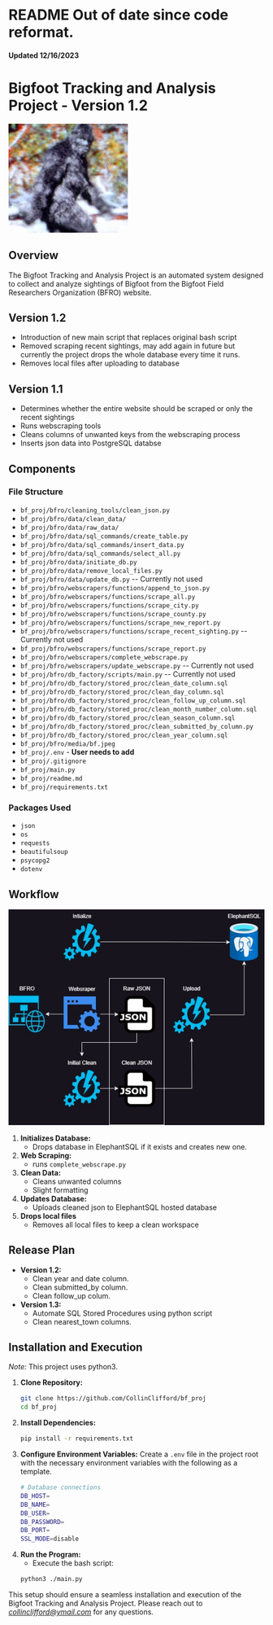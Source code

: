 # README Out of date since code reformat.


#### Updated 12/16/2023

# Bigfoot Tracking and Analysis Project - Version 1.2
![Patterson-Gimlin Bigfoot](./media/bf.jpeg)

## Overview
The Bigfoot Tracking and Analysis Project is an automated system designed to collect and analyze sightings of Bigfoot from the Bigfoot Field Researchers Organization (BFRO) website.  

## Version 1.2
- Introduction of new main script that replaces original bash script
- Removed scraping recent sightings, may add again in future but currently the project drops the whole database every time it runs.
- Removes local files after uploading to database
## Version 1.1
- Determines whether the entire website should be scraped or only the recent sightings
- Runs webscraping tools
- Cleans columns of unwanted keys from the webscraping process
- Inserts json data into PostgreSQL databse

## Components
### File Structure
- `bf_proj/bfro/cleaning_tools/clean_json.py`
- `bf_proj/bfro/data/clean_data/`
- `bf_proj/bfro/data/raw_data/`
- `bf_proj/bfro/data/sql_commands/create_table.py`
- `bf_proj/bfro/data/sql_commands/insert_data.py`
- `bf_proj/bfro/data/sql_commands/select_all.py`
- `bf_proj/bfro/data/initiate_db.py`
- `bf_proj/bfro/data/remove_local_files.py`
- `bf_proj/bfro/data/update_db.py` -- Currently not used
- `bf_proj/bfro/webscrapers/functions/append_to_json.py`
- `bf_proj/bfro/webscrapers/functions/scrape_all.py`
- `bf_proj/bfro/webscrapers/functions/scrape_city.py`
- `bf_proj/bfro/webscrapers/functions/scrape_county.py`
- `bf_proj/bfro/webscrapers/functions/scrape_new_report.py`
- `bf_proj/bfro/webscrapers/functions/scrape_recent_sighting.py` -- Currently not used
- `bf_proj/bfro/webscrapers/functions/scrape_report.py`
- `bf_proj/bfro/webscrapers/complete_webscrape.py`
- `bf_proj/bfro/webscrapers/update_webscrape.py` -- Currently not used
- `bf_proj/bfro/db_factory/scripts/main.py` -- Currently not used
- `bf_proj/bfro/db_factory/stored_proc/clean_date_column.sql`
- `bf_proj/bfro/db_factory/stored_proc/clean_day_column.sql`
- `bf_proj/bfro/db_factory/stored_proc/clean_follow_up_column.sql`
- `bf_proj/bfro/db_factory/stored_proc/clean_month_number_column.sql`
- `bf_proj/bfro/db_factory/stored_proc/clean_season_column.sql`
- `bf_proj/bfro/db_factory/stored_proc/clean_submitted_by_column.py`
- `bf_proj/bfro/db_factory/stored_proc/clean_year_column.sql`
- `bf_proj/bfro/media/bf.jpeg`
- `bf_proj/.env` - **User needs to add**
- `bf_proj/.gitignore`
- `bf_proj/main.py`
- `bf_proj/readme.md`
- `bf_proj/requirements.txt`

### Packages Used
- `json`
- `os`
- `requests`
- `beautifulsoup`
- `psycopg2`
- `dotenv`

## Workflow
![version 1.2 architecture](./media/version_one_architecture.jpg)
1. **Initializes Database:**
    - Drops database in ElephantSQL if it exists and creates new one.
2. **Web Scraping:**
    - runs `complete_webscrape.py`
3. **Clean Data:**
    - Cleans unwanted columns
    - Slight formatting
4. **Updates Database:**
    - Uploads cleaned json to ElephantSQL hosted database
5. **Drops local files**
    - Removes all local files to keep a clean workspace

## Release Plan
- **Version 1.2:**
    - Clean year and date column.
    - Clean submitted_by column.
    - Clean follow_up colum.
- **Version 1.3:**
    - Automate SQL Stored Procedures using python script
    - Clean nearest_town columns.

## Installation and Execution
*Note:* This project uses python3.
1. **Clone Repository:**
    ```bash
    git clone https://github.com/CollinClifford/bf_proj
    cd bf_proj
2. **Install Dependencies:**
    ```bash
    pip install -r requirements.txt
3. **Configure Environment Variables:**
    Create a `.env` file in the project root with the necessary environment variables with the following as a template.
    ```bash
    # Database connections
    DB_HOST=
    DB_NAME=
    DB_USER=
    DB_PASSWORD=
    DB_PORT=
    SSL_MODE=disable
4. **Run the Program:**
    - Execute the bash script:
    ```bash
    python3 ./main.py

This setup should ensure a seamless installation and execution of the Bigfoot Tracking and Analysis Project.  Please reach out to *collinclifford@ymail.com* for any questions.